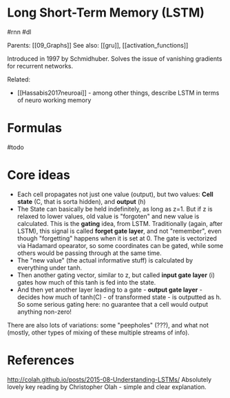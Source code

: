 # Long Short-Term Memory (LSTM)

#rnn #dl

Parents: [[09_Graphs]]
See also: [[gru]], [[activation_functions]]

Introduced in 1997 by Schmidhuber. Solves the issue of vanishing gradients for recurrent networks.

Related:
* [[Hassabis2017neuroai]] - among other things, describe LSTM in terms of neuro working memory

# Formulas

#todo

# Core ideas

* Each cell propagates not just one value (output), but two values: **Cell state** (C, that is sorta hidden), and **output** (h)
* The State can basically be held indefinitely, as long as z=1. But if  z is relaxed to lower values, old value is "forgoten" and new value is calculated. This is the **gating** idea, from LSTM. Traditionally (again, after LSTM), this signal is called **forget gate layer**, and not "remember", even though "forgetting" happens when it is set at 0. The gate is vectorized via Hadamard opearator, so some coordinates can be gated, while some others would be passing through at the same time.
* The "new value" (the actual informative stuff) is calculated by everything under tanh.
* Then another gating vector, similar to z, but called **input gate layer** (i)  gates how much of this tanh is fed into the state.
* And then yet another layer leading to a gate - **output gate layer** - decides how much of tanh(C) - of transformed state - is outputted as h. So some serious gating here: no guarantee that a cell would output anything non-zero!

There are also lots of variations: some "peepholes" (???), and what not (mostly, other types of mixing of these multiple streams of info).

# References

http://colah.github.io/posts/2015-08-Understanding-LSTMs/
Absolutely lovely key reading by Christopher Olah - simple and clear explanation.